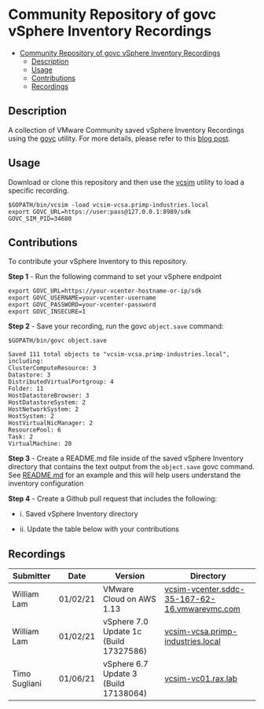 # Community Repository of govc vSphere Inventory Recordings

- [Community Repository of govc vSphere Inventory Recordings](#community-repository-of-govc-vsphere-inventory-recordings)
  - [Description](#description)
  - [Usage](#usage)
  - [Contributions](#contributions)
  - [Recordings](#recordings)

## Description

A collection of VMware Community saved vSphere Inventory Recordings using the [govc](https://github.com/vmware/govmomi/tree/master/govc) utility. For more details, please refer to this [blog post](https://www.virtuallyghetto.com/2021/01/record-and-replay-vsphere-inventory-using-govc-and-vcsim.html).

## Usage

Download or clone this repository and then use the [vcsim](https://github.com/vmware/govmomi/tree/master/vcsim) utility to load a specific recording.

```
$GOPATH/bin/vcsim -load vcsim-vcsa.primp-industries.local
export GOVC_URL=https://user:pass@127.0.0.1:8989/sdk GOVC_SIM_PID=34680
```

## Contributions

To contribute your vSphere Inventory to this repository.

**Step 1** - Run the following command to set your vSphere endpoint

```
export GOVC_URL=https://your-vcenter-hostname-or-ip/sdk
export GOVC_USERNAME=your-vcenter-username
export GOVC_PASSWORD=your-vcenter-password
export GOVC_INSECURE=1
```

**Step 2** - Save your recording, run the govc `object.save` command:

```
$GOPATH/bin/govc object.save

Saved 111 total objects to "vcsim-vcsa.primp-industries.local", including:
ClusterComputeResource: 3
Datastore: 3
DistributedVirtualPortgroup: 4
Folder: 11
HostDatastoreBrowser: 3
HostDatastoreSystem: 2
HostNetworkSystem: 2
HostSystem: 2
HostVirtualNicManager: 2
ResourcePool: 6
Task: 2
VirtualMachine: 20
```

**Step 3** - Create a README.md file inside of the saved vSphere Inventory directory that contains the text output from the `object.save` govc command. See [README.md](vcsim-vcsa.primp-industries.local/README.md) for an example and this will help users understand the inventory configuration

**Step 4** - Create a Github pull request that includes the following:

* i. Saved vSphere Inventory directory

* ii. Update the table below with your contributions

## Recordings

| Submitter     | Date     | Version                                | Directory                                                                                      |
|---------------|----------|----------------------------------------|------------------------------------------------------------------------------------------------|
| William Lam   | 01/02/21 | VMware Cloud on AWS 1.13               | [vcsim-vcenter.sddc-35-167-62-16.vmwarevmc.com](vcsim-vcenter.sddc-35-167-62-16.vmwarevmc.com) |
| William Lam   | 01/02/21 | vSphere 7.0 Update 1c (Build 17327586) | [vcsim-vcsa.primp-industries.local](vcsim-vcsa.primp-industries.local)                         |
| Timo Sugliani | 01/06/21 | vSphere 6.7 Update 3  (Build 17138064) | [vcsim-vc01.rax.lab](vcsim-vc01.rax.lab)                                                       |
